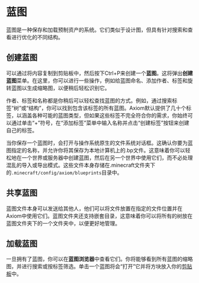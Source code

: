 # 蓝图

蓝图是一种保存和加载预制资产的系统。它们类似于设计图，但具有针对搜索和查看进行优化的不同结构。

## 创建蓝图

可以通过将内容复制到剪贴板中，然后按下Ctrl+P来创建一个**蓝图**。这将弹出**创建蓝图**菜单。在这里，你可以进行一些操作，例如给蓝图命名、添加作者、标签和旋转蓝图以生成缩略图，以便稍后轻松识别它。

作者、标签和名称都是你稍后可以轻松查找蓝图的方式。例如，通过搜索标签“树”或“结构”，你可以找到包含该标签的所有蓝图。Axiom默认提供了几十个标签，以涵盖各种可能的蓝图类型，但如果这些标签不完全符合你的需求，你始终可以通过单击“+”符号，在“添加标签”菜单中输入名称并点击“创建标签”按钮来创建自己的标签。

当你保存一个蓝图时，会打开与操作系统原生的文件系统对话框。这确认你要为蓝图指定的名称，并允许你将其保存为本地计算机上的.bp文件。这意味着你可以轻松地在一个世界或服务器中创建蓝图，然后在另一个世界中使用它们，而不必处理混乱的导入或导出模式。这些文件本身存储在.minecraft文件夹下的`.minecraft/config/axiom/blueprints`目录中。

## 共享蓝图

蓝图文件本身可以发送给其他人，他们可以将文件放置在指定的文件位置并在Axiom中使用它们。蓝图文件夹还支持嵌套目录，这意味着你可以将所有的树放在蓝图文件夹下的一个文件夹中，以便更好地管理。

## 加载蓝图

一旦拥有了蓝图，你可以在**蓝图浏览器**中查看它们。你将能够看到所有蓝图的缩略图，并进行搜索或按标签筛选。单击一个蓝图将会“打开”它并将方块放入你的[剪贴板](blocks_and_clipboard.md#clipboard)中。